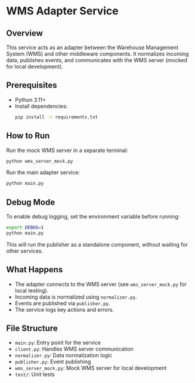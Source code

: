 # WMS Adapter Service

## Overview
This service acts as an adapter between the Warehouse Management System (WMS) and other middleware components. It normalizes incoming data, publishes events, and communicates with the WMS server (mocked for local development).

## Prerequisites
- Python 3.11+
- Install dependencies:
  ```bash
  pip install -r requirements.txt
  ```

## How to Run
Run the mock WMS server in a separate terminal:
```bash
python wms_server_mock.py
```
Run the main adapter service:
```bash
python main.py
```

## Debug Mode
To enable debug logging, set the environment variable before running:
```bash
export DEBUG=1
python main.py
```
This will run the publisher as a standalone component, without waiting for other services.

## What Happens
- The adapter connects to the WMS server (see `wms_server_mock.py` for local testing).
- Incoming data is normalized using `normalizer.py`.
- Events are published via `publisher.py`.
- The service logs key actions and errors.

## File Structure
- `main.py`: Entry point for the service
- `client.py`: Handles WMS server communication
- `normalizer.py`: Data normalization logic
- `publisher.py`: Event publishing
- `wms_server_mock.py`: Mock WMS server for local development
- `test/`: Unit tests

